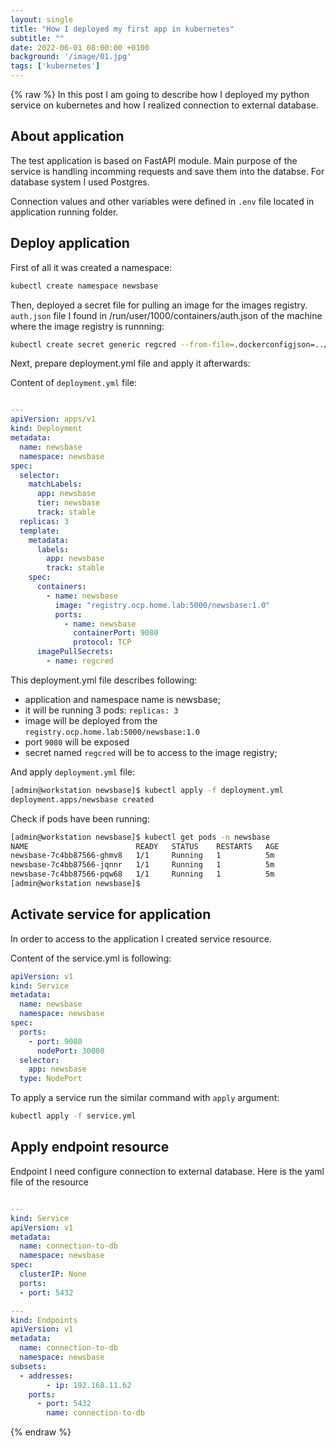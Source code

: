 ```yaml
---
layout: single
title: "How I deployed my first app in kubernetes"
subtitle: ""
date: 2022-06-01 08:00:00 +0100
background: '/image/01.jpg'
tags: ['kubernetes']
---
```


{% raw %}
In this post I am going to describe how I deployed my python service on kubernetes and how I realized connection to external database. 

## About application

The test application is based on FastAPI module. Main purpose of the service is handling incomming requests and save them into the databse. For database system I used Postgres. 

Connection values and other variables were defined in ``.env`` file located in application running folder.

## Deploy application


First of all it was created a namespace:

````bash
kubectl create namespace newsbase
````

Then, deployed a secret file for pulling an image for the images registry. ``auth.json`` file I found in /run/user/1000/containers/auth.json of the machine where the image registry is runnning:

````bash
kubectl create secret generic regcred --from-file=.dockerconfigjson=../auth.json --type=kubernetes.io/dockerconfigjson -n newsbase
````

Next, prepare deployment.yml file and apply it afterwards:

Content of ``deployment.yml`` file:

````yaml

---
apiVersion: apps/v1
kind: Deployment
metadata:
  name: newsbase
  namespace: newsbase
spec:
  selector:
    matchLabels:
      app: newsbase
      tier: newsbase
      track: stable
  replicas: 3
  template:
    metadata:
      labels:
        app: newsbase
        track: stable
    spec:
      containers:
        - name: newsbase
          image: "registry.ocp.home.lab:5000/newsbase:1.0"
          ports:
            - name: newsbase
              containerPort: 9080
              protocol: TCP
      imagePullSecrets:
        - name: regcred
````

This deployment.yml file describes following:
- application and namespace name is newsbase;
- it will be running 3 pods: ``replicas: 3``
- image will be deployed from the ``registry.ocp.home.lab:5000/newsbase:1.0``
- port ``9080`` will be exposed
- secret named ``regcred`` will be to access to the image registry;

And apply ``deployment.yml`` file:

````bash
[admin@workstation newsbase]$ kubectl apply -f deployment.yml 
deployment.apps/newsbase created
````

Check if pods have been running:

````bash
[admin@workstation newsbase]$ kubectl get pods -n newsbase
NAME                        READY   STATUS    RESTARTS   AGE
newsbase-7c4bb87566-ghmv8   1/1     Running   1          5m
newsbase-7c4bb87566-jqnnr   1/1     Running   1          5m
newsbase-7c4bb87566-pqw68   1/1     Running   1          5m
[admin@workstation newsbase]$ 

````

## Activate service for application

In order to access to the application I created service resource. 

Content of the service.yml is following:

````yaml
apiVersion: v1
kind: Service
metadata:
  name: newsbase
  namespace: newsbase
spec:
  ports:
    - port: 9080
      nodePort: 30080
  selector:
    app: newsbase
  type: NodePort

````

To apply a service run the similar command with ``apply`` argument:

````bash
kubectl apply -f service.yml
````

## Apply endpoint resource

Endpoint I need configure connection to external database. Here is the yaml file of the resource

````yaml

---
kind: Service
apiVersion: v1
metadata:
  name: connection-to-db
  namespace: newsbase
spec:
  clusterIP: None
  ports:
  - port: 5432

---
kind: Endpoints
apiVersion: v1
metadata:
  name: connection-to-db
  namespace: newsbase
subsets:
  - addresses:
        - ip: 192.168.11.62
    ports:
      - port: 5432
        name: connection-to-db

````

{% endraw %}

